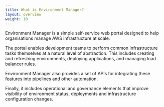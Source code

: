 ```yaml
---
title: What is Environment Manager?
layout: overview
weight: 10
---
```


Environment Manager is a simple self-service web portal designed to help organisations manage AWS infrastructure at scale.

The portal enables development teams to perform common infrastructure tasks themselves at a natural level of abstraction. This includes creating and refreshing environments, deploying applications, and managing load balancer rules.

Environment Manager also provides a set of APIs for integrating these features into pipelines and other automation.

Finally, it includes operational and governance elements that improve visibility of environment status, deployments and infrastructure configuration changes.
